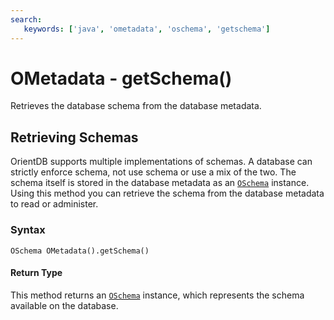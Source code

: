 ```yaml
---
search:
   keywords: ['java', 'ometadata', 'oschema', 'getschema']
---
```

# OMetadata - getSchema()

Retrieves the database schema from the database metadata.

## Retrieving Schemas

OrientDB supports multiple implementations of schemas.  A database can strictly enforce schema, not use schema or use a mix of the two.  The schema itself is stored in the database metadata as an [`OSchema`](../OSchema.md) instance.  Using this method you can retrieve the schema from the database metadata to read or administer.

### Syntax

```
OSchema OMetadata().getSchema()
```

#### Return Type

This method returns an [`OSchema`](../OSchema.md) instance, which represents the schema available on the database.


